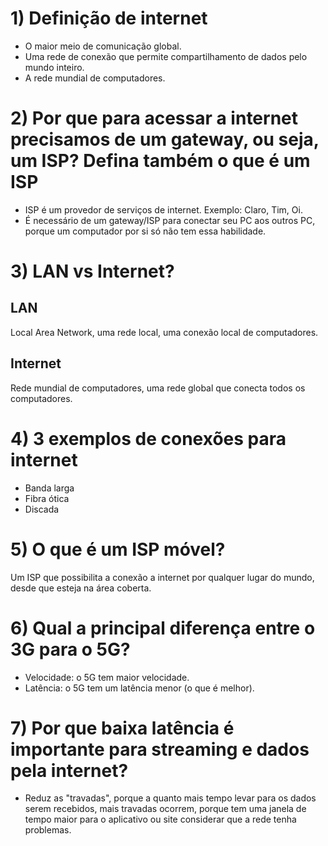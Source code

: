 



# 1) Definição de internet

- O maior meio de comunicação global.
- Uma rede de conexão que permite compartilhamento de dados pelo mundo inteiro.
- A rede mundial de computadores.


# 2) Por que para acessar a internet precisamos de um gateway, ou seja, um ISP? Defina também o que é um ISP

- ISP é um provedor de serviços de internet. Exemplo: Claro, Tim, Oi.
- É necessário de um gateway/ISP para conectar seu PC aos outros PC, porque um computador por si só não tem essa habilidade.


# 3) LAN vs Internet?

## LAN

Local Area Network, uma rede local, uma conexão local de computadores.

## Internet

Rede mundial de computadores, uma rede global que conecta todos os computadores.


# 4) 3 exemplos de conexões para internet

- Banda larga
- Fibra ótica
- Discada


# 5) O que é um ISP móvel?

Um ISP que possibilita a conexão a internet por qualquer lugar do mundo, desde que esteja na área coberta.


# 6) Qual a principal diferença entre o 3G para o 5G?

- Velocidade: o 5G tem maior velocidade.
- Latência: o 5G tem um latência menor (o que é melhor).


# 7) Por que baixa latência é importante para streaming e dados pela internet?

- Reduz as "travadas", porque a quanto mais tempo levar para os dados serem recebidos, mais travadas ocorrem, porque tem uma janela de tempo maior para o aplicativo ou site considerar que a rede tenha problemas.
